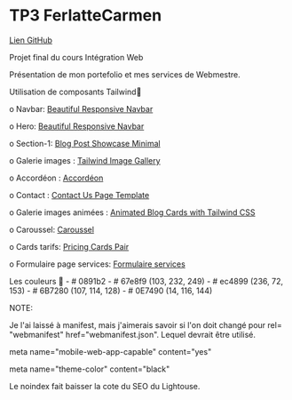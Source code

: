 
# TP3 FerlatteCarmen
[Lien GitHub](https://carmenferlatte.github.io/TP3__FerlatteCarmen/)

Projet final du cours Intégration Web

Présentation de mon portefolio et mes services de Webmestre.

Utilisation de composants Tailwind🧮

o Navbar: [Beautiful Responsive Navbar](https://tailwindflex.com/@akram6t/beautifull-responsive-navbar)

o Hero: [Beautiful Responsive Navbar](https://tailwindflex.com/@Aman300/header-page)

o Section-1: [Blog Post Showcase Minimal](https://tailwindflex.com/@henrik/blog-post-showcase-minimal)

o Galerie images : [Tailwind Image Gallery](https://tailwindflex.com/@alok/tailwind-image-gallery)

o Accordéon : [Accordéon](https://www.creative-tim.com/twcomponents/component/faq-1)

o Contact : [Contact Us Page Template](https://tailwindflex.com/@lukas-muller/contact-us-page-template)

o Galerie images animées : [Animated Blog Cards with Tailwind CSS](https://tailwindflex.com/@michael-andreuzza/animated-blog-cards-with-tailwind-css)

o Caroussel: [Caroussel](https://flowbite.com/docs/components/carousel/)

o Cards tarifs: [Pricing Cards Pair](https://tailwindflex.com/@samuel33/pricing-cards-pair)

o Formulaire page services: [Formulaire services](https://tailwindflex.com/@sophia-baker/form-for-editing-items)

Les couleurs 🧮
    - # 0891b2
    - # 67e8f9 (103, 232, 249)
    - # ec4899 (236, 72, 153)
    - # 6B7280 (107, 114, 128)
    - # 0E7490 (14, 116, 144)


NOTE:
  <link
  rel="manifest" href="manifest.json"
  > <!--Web app manifest should have the filename extension 'webmanifest'.Microsoft Edge Toolsmanifest-file-extension-->
  Je l'ai laissé à manifest, mais j'aimerais savoir si l'on doit changé pour rel= "webmanifest" href="webmanifest.json". Lequel devrait être utilisé.

 meta name="mobile-web-app-capable" content="yes"
<!-- <meta name="apple-mobile-web-app-capable" content="yes" > // is deprecated--> 

meta name="theme-color" content="black"
<!--'meta[name=theme-color]' is not supported by Firefox, Firefox for Android, Opera.-->

<!-- <meta name="robots" content="noindex, nofollow"> -->
Le noindex fait baisser la cote du SEO du Lightouse.
